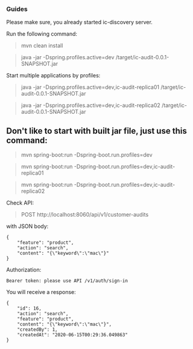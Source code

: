 ### Guides

Please make sure, you already started ic-discovery server.

Run the following command:

> mvn clean install

> java -jar -Dspring.profiles.active=dev /target/ic-audit-0.0.1-SNAPSHOT.jar

Start multiple applications by profiles:

> java -jar -Dspring.profiles.active=dev,ic-audit-replica01 /target/ic-audit-0.0.1-SNAPSHOT.jar

> java -jar -Dspring.profiles.active=dev,ic-audit-replica02 /target/ic-audit-0.0.1-SNAPSHOT.jar

## Don't like to start with built jar file, just use this command:

> mvn spring-boot:run -Dspring-boot.run.profiles=dev

> mvn spring-boot:run -Dspring-boot.run.profiles=dev,ic-audit-replica01

> mvn spring-boot:run -Dspring-boot.run.profiles=dev,ic-audit-replica02

Check API:

> POST http://localhost:8060/api/v1/customer-audits

with JSON body:

    {
    	"feature": "product",
    	"action": "search",
    	"content": "{\"keyword\":\"mac\"}"
    } 

Authorization:

    Bearer token: please use API /v1/auth/sign-in
    
You will receive a response:

    {
        "id": 16,
        "action": "search",
        "feature": "product",
        "content": "{\"keyword\":\"mac\"}",
        "createdBy": 1,
        "createdAt": "2020-06-15T00:29:36.049863"
    }

